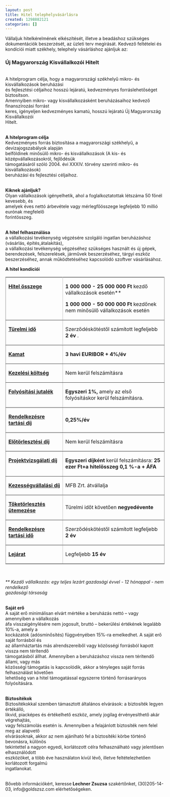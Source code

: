 ```yaml
---
layout: post
title: Hitel telephelyvásárlásra
created: 1298882121
categories: []
---
```

<p>Vállaljuk hitelkérelmének elkészítését, illetve a beadáshoz szükséges dokumentációk beszerzését, az üzleti terv megírását. Kedvező feltételei és kondíciói miatt székhely, telephely vásárláshoz ajánljuk az:</p><h3>Új Magyarország Kisvállalkozói Hitelt</h3><p><br>A hitelprogram célja, hogy a magyarországi székhelyű mikro- és kisvállalkozások beruházási<br>és fejlesztési céljaihoz hosszú lejáratú, kedvezményes forráslehetőséget biztosítson.<br>Amennyiben mikro- vagy kisvállalkozásként beruházásaihoz kedvező finanszírozási forrást<br>keres, igényeljen kedvezményes kamatú, hosszú lejáratú Új Magyarország Kisvállalkozói<br>Hitelt.</p><p><br><strong>A hitelprogram célja</strong><br>Kedvezményes forrás biztosítása a magyarországi székhelyű, a devizajogszabályok alapján<br>belföldinek minősülő mikro- és kisvállalkozások (A kis- és középvállalkozásokról, fejlődésük<br>támogatásáról szóló 2004. évi XXXIV. törvény szerinti mikro- és kisvállalkozások)<br>beruházási és fejlesztési céljaihoz.</p><p><br><strong>Kiknek ajánljuk?</strong><br>Olyan vállalkozások igényelhetik, ahol a foglalkoztatottak létszáma 50 főnél kevesebb, és<br>amelyek éves nettó árbevétele vagy mérlegfőösszege legfeljebb 10 millió eurónak megfelelő<br>forintösszeg.</p><p><br><strong>A hitel felhasználása</strong><br>a vállalkozási tevékenység végzésére szolgáló ingatlan beruházáshoz (vásárlás, építés,átalakítás),<br>a vállalkozási tevékenység végzéséhez szükséges használt és új gépek, berendezések, felszerelések, járművek beszerzéséhez, tárgyi eszköz beszerzéséhez, annak működtetéséhez kapcsolódó szoftver vásárlásához.</p><p><strong>A hitel kondíciói</strong></p><table width="619" border="1" bordercolor="#c0c0c0" cellpadding="4" cellspacing="3"><col width="178"> <col width="413"> <tbody><tr><td valign="TOP" width="178"><p><span style="text-decoration: underline;"><strong>Hitel összege </strong></span></p></td> <td width="413"><p style="margin-bottom: 0in;"><strong>1 000 000 - 25 				000 000 Ft </strong>kezdő vállalkozások esetén**</p> <p><strong>1 000 000 - 50 000 000 Ft</strong> kezdőnek nem mínősülő vállalkozások esetén</p></td></tr> <tr><td valign="TOP" width="178"><p><span style="text-decoration: underline;"><strong>Türelmi idő </strong></span></p></td> <td width="413"><p>Szerződéskötéstől számított legfeljebb <strong>2 				év </strong>.</p></td></tr> <tr><td valign="TOP" width="178"><p><span style="text-decoration: underline;"><strong>Kamat </strong></span></p></td> <td width="413"><p><strong>3 havi EURIBOR + 4%/év </strong></p></td></tr> <tr><td valign="TOP" width="178"><p><span style="text-decoration: underline;"><strong>Kezelési költség </strong></span></p></td> <td width="413"><p>Nem kerül felszámításra</p></td></tr> <tr><td valign="TOP" width="178"><p><span style="text-decoration: underline;"><strong>Folyósítási jutalék </strong></span></p></td> <td width="413"><p><strong>Egyszeri 1%, </strong>amely az első 				folyósításkor kerül felszámításra.</p></td></tr> <tr><td valign="TOP" width="178"><p><span style="text-decoration: underline;"><strong>Rendelkezésre tartási díj </strong></span></p></td> <td width="413"><p><strong>0,25%/év </strong></p></td></tr> <tr><td valign="TOP" width="178"><p><span style="text-decoration: underline;"><strong>Előtörlesztési díj </strong></span></p></td> <td width="413"><p>Nem kerül felszámításra</p></td></tr> <tr><td valign="TOP" width="178"><p><span style="text-decoration: underline;"><strong>Projektvizsgálati díj </strong></span></p></td> <td width="413"><p><strong>Egyszeri díjként </strong>kerül 				felszámításra: <strong>25 ezer Ft+a hitelösszeg 0,1 %-a + ÁFA </strong></p></td></tr> <tr><td valign="TOP" width="178"><p><span style="text-decoration: underline;"><strong>Kezességvállalási</strong><strong> díj </strong></span></p></td> <td width="413"><p>MFB Zrt. átvállalja</p></td></tr> <tr><td valign="TOP" width="178"><p><span style="text-decoration: underline;"><strong>Tőketörlesztés ütemezése </strong></span></p></td> <td width="413"><p>Türelmi időt követően <strong>negyedévente </strong></p></td></tr> <tr><td valign="TOP" width="178"><p><span style="text-decoration: underline;"><strong>Rendelkezésre tartási idő </strong></span></p></td> <td width="413"><p>Szerződéskötéstől számított legfeljebb <strong>2 				év </strong></p></td></tr> <tr><td valign="TOP" width="178"><p><span style="text-decoration: underline;"><strong>Lejárat </strong></span></p></td> <td width="413"><p>Legfeljebb <strong>15 év </strong></p></td></tr></tbody></table><p>&nbsp;</p><p><em>** Kezdő vállalkozás: egy teljes lezárt gazdasági évvel - 12 hónappal - nem rendelkező</em><br><em>gazdasági társaság</em></p><p><br><strong>Saját erő</strong><br>A saját erő minimálisan elvárt mértéke a beruházás nettó – vagy amennyiben a vállalkozás<br>áfa visszaigénylésére nem jogosult, bruttó – bekerülési értékének legalább 10%-a, amely a<br>kockázatok (adósminősítés) függvényében 15%-ra emelkedhet. A saját erő saját forrásból és<br>az államháztartás más alrendszereiből vagy közösségi forrásból kapott vissza nem térítendő<br>támogatásból állhat. Amennyiben a beruházáshoz vissza nem térítendő állami, vagy más<br>közösségi támogatás is kapcsolódik, akkor a tényleges saját forrás felhasználást követően<br>lehetőség van a hitel támogatással egyszerre történő forrásarányos folyósítására.</p><p><br><strong>Biztosítékok</strong><br>Biztosítékokkal szemben támasztott általános elvárások: a biztosíték legyen értékálló,<br>likvid, piacképes és értékelhető eszköz, amely jogilag érvényesíthető akár végrehajtás,<br>vagy felszámolás esetén is. Amennyiben a felajánlott biztosíték nem felel meg az alapvető<br>elvárásoknak, akkor az nem ajánlható fel a biztosítéki körbe történő bevonásra, különös<br>tekintettel a nagyon egyedi, korlátozott célra felhasználható vagy jelentősen elhasználódott<br>eszközöket, a több éve használaton kívül lévő, illetve feltételezhetően korlátozott forgalmú<br>ingatlanokat.</p><p><br>Bővebb információkért, keresse<strong> Lechner Zsuzsa</strong> szakértőnket, (30)205-14-03, info@goldszsz.com elérhetőségeken.</p>
